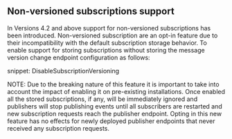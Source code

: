 ## Non-versioned subscriptions support

In Versions 4.2 and above support for non-versioned subscriptions has been introduced. Non-versioned subscription are an opt-in feature due to their incompatibility with the default subscription storage behavior. To enable support for storing subscriptions without storing the message version change endpoint configuration as follows:

snippet: DisableSubscriptionVersioning

NOTE: Due to the breaking nature of this feature it is important to take into account the impact of enabling it on pre-existing installations. Once enabled all the stored subscriptions, if any, will be immediately ignored and publishers will stop publishing events until all subscribers are restarted and new subscription requests reach the publisher endpoint. Opting in this new feature has no effects for newly deployed publisher endpoints that never received any subscription requests.
